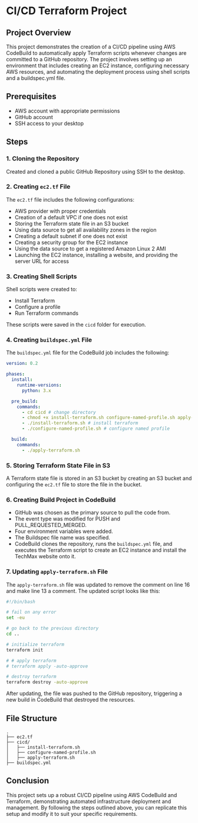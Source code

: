 
# CI/CD Terraform Project

## Project Overview

This project demonstrates the creation of a CI/CD pipeline using AWS CodeBuild to automatically apply Terraform scripts whenever changes are committed to a GitHub repository. The project involves setting up an environment that includes creating an EC2 instance, configuring necessary AWS resources, and automating the deployment process using shell scripts and a buildspec.yml file.

## Prerequisites

- AWS account with appropriate permissions
- GitHub account
- SSH access to your desktop

## Steps

### 1. Cloning the Repository

Created and cloned a public GitHub Repository using SSH to the desktop.

### 2. Creating `ec2.tf` File

The `ec2.tf` file includes the following configurations:
- AWS provider with proper credentials
- Creation of a default VPC if one does not exist
- Storing the Terraform state file in an S3 bucket
- Using data source to get all availability zones in the region
- Creating a default subnet if one does not exist
- Creating a security group for the EC2 instance
- Using the data source to get a registered Amazon Linux 2 AMI
- Launching the EC2 instance, installing a website, and providing the server URL for access

### 3. Creating Shell Scripts

Shell scripts were created to:
- Install Terraform
- Configure a profile
- Run Terraform commands

These scripts were saved in the `cicd` folder for execution.

### 4. Creating `buildspec.yml` File

The `buildspec.yml` file for the CodeBuild job includes the following:

```yaml
version: 0.2

phases:
  install:
    runtime-versions:
      python: 3.x

  pre_build:
    commands:
      - cd cicd # change directory
      - chmod +x install-terraform.sh configure-named-profile.sh apply-terraform.sh # make files executable
      - ./install-terraform.sh # install terraform
      - ./configure-named-profile.sh # configure named profile

  build:
    commands:
      - ./apply-terraform.sh
```

### 5. Storing Terraform State File in S3

A Terraform state file is stored in an S3 bucket by creating an S3 bucket and configuring the `ec2.tf` file to store the file in the bucket.

### 6. Creating Build Project in CodeBuild

- GitHub was chosen as the primary source to pull the code from.
- The event type was modified for PUSH and PULL_REQUESTED_MERGED.
- Four environment variables were added.
- The Buildspec file name was specified.
- CodeBuild clones the repository, runs the `buildspec.yml` file, and executes the Terraform script to create an EC2 instance and install the TechMax website onto it.

### 7. Updating `apply-terraform.sh` File

The `apply-terraform.sh` file was updated to remove the comment on line 16 and make line 13 a comment. The updated script looks like this:

```bash
#!/bin/bash

# fail on any error
set -eu

# go back to the previous directory
cd ..

# initialize terraform
terraform init

# # apply terraform
# terraform apply -auto-approve

# destroy terraform
terraform destroy -auto-approve
```

After updating, the file was pushed to the GitHub repository, triggering a new build in CodeBuild that destroyed the resources.

## File Structure

```
.
├── ec2.tf
├── cicd/
│   ├── install-terraform.sh
│   ├── configure-named-profile.sh
│   ├── apply-terraform.sh
├── buildspec.yml
```

## Conclusion

This project sets up a robust CI/CD pipeline using AWS CodeBuild and Terraform, demonstrating automated infrastructure deployment and management. By following the steps outlined above, you can replicate this setup and modify it to suit your specific requirements.
